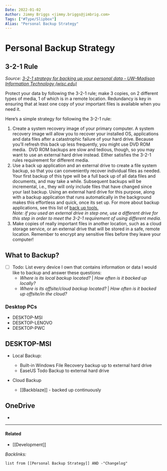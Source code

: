 ```yaml
---
Date: 2022-01-02
Author: Jimmy Briggs <jimmy.briggs@jimbrig.com>
Tags: ["#Type/Slipbox"]
Alias: "Personal Backup Strategy"
---
```


# Personal Backup Strategy

## 3-2-1 Rule

*Source: [3-2-1 strategy for backing up your personal data - UW–⁠Madison Information Technology (wisc.edu)](https://it.wisc.edu/news/3-2-1-backup-strategy/)*

Protect your data by following the 3-2-1 rule; make 3 copies, on 2 different types of media, 1 of which is in a remote location. Redundancy is key in ensuring that at least one copy of your important files is available when you need it. 

Here’s a simple strategy for following the 3-2-1 rule:

1.  Create a system recovery image of your primary computer. A system recovery image will allow you to recover your installed OS, applications and data files after a catastrophic failure of your hard drive. Because you’ll refresh this back up less frequently, you might use DVD ROM media.  DVD ROM backups are slow and tedious, though, so you may want to use an external hard drive instead. Either satisfies the 3-2-1 rules requirement for different media.
2.  Use a back up application and an external drive to create a file system backup, so that you can conveniently recover individual files as needed. Your first backup of this type will be a full back up of all data files and documents, and may take a while. Subsequent backups will be incremental, i.e., they will only include files that have changed since your last backup. Using an external hard drive for this purpose, along with a backup application that runs automatically in the background makes this effortless and quick, once its set up. For more about backup applications, see this list of [back up tools.](https://kb.wisc.edu/page.php?id=20504)  
    _Note: if you used an external drive in step one, use a different drive for this step in order to meet the 3-2-1 requirement of using different media._
3.  Make copies of really important files in another location, such as a cloud storage service, or an external drive that will be stored in a safe, remote location. Remember to encrypt any sensitive files before they leave your computer!

## What to Backup?

- [ ] Todo: List every device I own that contains information or data I would like to backup and answer these questions:
	- *Where is its local backup located?* | *How often is it backed up locally?*
	- *Where is its offsite/cloud backup located?* | *How often is it backed up offsite/in the cloud?*

### Desktop PCs

- DESKTOP-MSI
- DESKTOP-LENOVO
- DESKTOP-PWC

## DESKTOP-MSI

- Local Backup:
	- Built-in Windows File Recovery backup up to external hard drive
	- EaseUS Todo Backup to external hard drive

- Cloud Backup
	- [[Backblaze]] - backed up continuously


## OneDrive

- 

***

#### Related

- [[Development]]

*Backlinks:*

```dataview
list from [[Personal Backup Strategy]] AND -"Changelog"
```